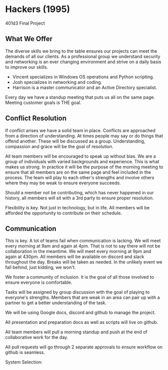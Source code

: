 # Hackers (1995)
401d3 Final Project

## What We Offer

The diverse skills we bring to the table ensures our projects can meet the demands of all our clients. As a professional group we understand security and networking is an ever changing environment and strive on a daily basis to improve our skills.

- Vincent specializes in Windows OS operations and Python scripting.
- Josh specializes in networking and coding.
- Harrison is a master communicator and an Active Directory specialist.
 
Every day we have a standup meeting that puts us all on the same page. Meeting customer goals is THE goal.

## Conflict Resolution

If conflict arises we have a solid team in place. Conflicts are approached from a direction of understanding. At times people may say or do things that offend another. These will be discussed as a group. Understanding, compassion and grace will be the goal of resolution.

All team members will be encouraged to speak up without bias. We are a group of individuals with varied backgrounds and experience. This is what makes us strong. In practice it will be the purpose of the morning meeting to ensure that all members are on the same page and feel included in the process. The team will play to each other's strengths and involve others where they may be weak to ensure everyone succeeds.

Should a member not be contributing, which has never happened in our history, all members will sit with a 3rd party to ensure proper resolution.

Flexibility is key. Not just in technology, but in life. All members will be afforded the opportunity to contribute on their schedule.

## Communication

This is key. A lot of teams fail when communication is lacking. We will meet every morning at 9am and again at 4pm. That is not to say there will not be collaboration in the meantime. We will meet every morning at 9pm and again at 430pm. All members will be available on discord and slack throughout the day. Breaks will be taken as needed. In the unlikely event we fall behind, just kidding, we won't.

We foster a community of inclusion. It is the goal of all those involved to ensure everyone is comfortable.

Tasks will be assigned by group discussion with the goal of playing to everyone's strengths. Members that are weak in an area can pair up with a partner to get a better understanding of the task.

We will be using Google docs, discord and github to manage the project.

All presentation and preparation docs as well as scripts will live on github.

All team members will pull a morning standup and push at the end of collaborative work for the day.

All pull requests will go through 2 separate approvals to ensure workflow on github is seamless.

System Selection:


